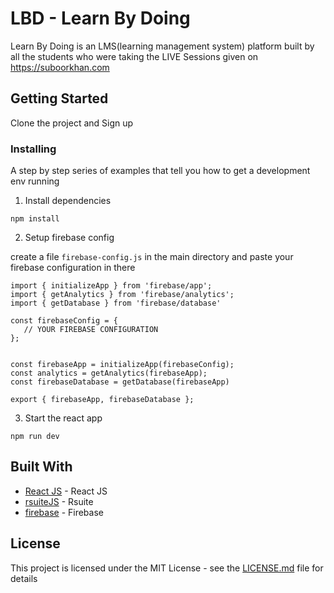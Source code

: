 # LBD - Learn By Doing

Learn By Doing is an LMS(learning management system) platform built by all the students who were taking the LIVE Sessions given on https://suboorkhan.com

## Getting Started

Clone the project and Sign up

### Installing

A step by step series of examples that tell you how to get a development env running

1) Install dependencies

```
npm install
```

2) Setup firebase config

create a file `firebase-config.js` in the main directory and paste your firebase configuration in there

```
import { initializeApp } from 'firebase/app';
import { getAnalytics } from 'firebase/analytics';
import { getDatabase } from 'firebase/database'

const firebaseConfig = {
   // YOUR FIREBASE CONFIGURATION
};


const firebaseApp = initializeApp(firebaseConfig);
const analytics = getAnalytics(firebaseApp);
const firebaseDatabase = getDatabase(firebaseApp)

export { firebaseApp, firebaseDatabase };

```

3) Start the react app

```
npm run dev
```

## Built With

-   [React JS](https://reactjs.org/) - React JS
-   [rsuiteJS](https://rsuitejs.com/) - Rsuite
-   [firebase](https://firebase.google.com/) - Firebase

## License

This project is licensed under the MIT License - see the [LICENSE.md](LICENSE.md) file for details
